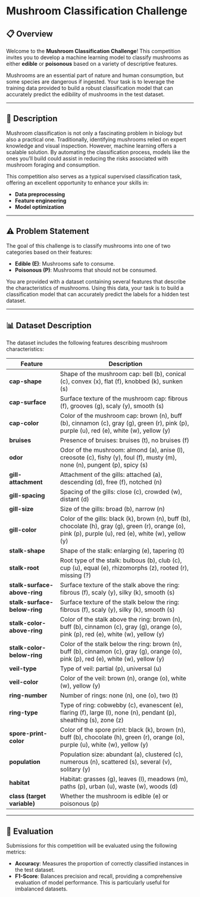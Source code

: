 # Mushroom Classification Challenge

## 📋 Overview
Welcome to the **Mushroom Classification Challenge**! This competition invites you to develop a machine learning model to classify mushrooms as either **edible** or **poisonous** based on a variety of descriptive features.

Mushrooms are an essential part of nature and human consumption, but some species are dangerous if ingested. Your task is to leverage the training data provided to build a robust classification model that can accurately predict the edibility of mushrooms in the test dataset.

---

## 📖 Description
Mushroom classification is not only a fascinating problem in biology but also a practical one. Traditionally, identifying mushrooms relied on expert knowledge and visual inspection. However, machine learning offers a scalable solution. By automating the classification process, models like the ones you’ll build could assist in reducing the risks associated with mushroom foraging and consumption.

This competition also serves as a typical supervised classification task, offering an excellent opportunity to enhance your skills in:
- **Data preprocessing**
- **Feature engineering**
- **Model optimization**

---

## ⚠️ Problem Statement
The goal of this challenge is to classify mushrooms into one of two categories based on their features:
- **Edible (E)**: Mushrooms safe to consume.
- **Poisonous (P)**: Mushrooms that should not be consumed.

You are provided with a dataset containing several features that describe the characteristics of mushrooms. Using this data, your task is to build a classification model that can accurately predict the labels for a hidden test dataset.

---

## 📊 Dataset Description
The dataset includes the following features describing mushroom characteristics:

| Feature                       | Description                                                                                                                                             |
|-------------------------------|---------------------------------------------------------------------------------------------------------------------------------------------------------|
| **cap-shape**                 | Shape of the mushroom cap: bell (b), conical (c), convex (x), flat (f), knobbed (k), sunken (s)                                                        |
| **cap-surface**               | Surface texture of the mushroom cap: fibrous (f), grooves (g), scaly (y), smooth (s)                                                                  |
| **cap-color**                 | Color of the mushroom cap: brown (n), buff (b), cinnamon (c), gray (g), green (r), pink (p), purple (u), red (e), white (w), yellow (y)               |
| **bruises**                   | Presence of bruises: bruises (t), no bruises (f)                                                                                                      |
| **odor**                      | Odor of the mushroom: almond (a), anise (l), creosote (c), fishy (y), foul (f), musty (m), none (n), pungent (p), spicy (s)                           |
| **gill-attachment**           | Attachment of the gills: attached (a), descending (d), free (f), notched (n)                                                                          |
| **gill-spacing**              | Spacing of the gills: close (c), crowded (w), distant (d)                                                                                             |
| **gill-size**                 | Size of the gills: broad (b), narrow (n)                                                                                                              |
| **gill-color**                | Color of the gills: black (k), brown (n), buff (b), chocolate (h), gray (g), green (r), orange (o), pink (p), purple (u), red (e), white (w), yellow (y) |
| **stalk-shape**               | Shape of the stalk: enlarging (e), tapering (t)                                                                                                       |
| **stalk-root**                | Root type of the stalk: bulbous (b), club (c), cup (u), equal (e), rhizomorphs (z), rooted (r), missing (?)                                           |
| **stalk-surface-above-ring**  | Surface texture of the stalk above the ring: fibrous (f), scaly (y), silky (k), smooth (s)                                                            |
| **stalk-surface-below-ring**  | Surface texture of the stalk below the ring: fibrous (f), scaly (y), silky (k), smooth (s)                                                            |
| **stalk-color-above-ring**    | Color of the stalk above the ring: brown (n), buff (b), cinnamon (c), gray (g), orange (o), pink (p), red (e), white (w), yellow (y)                  |
| **stalk-color-below-ring**    | Color of the stalk below the ring: brown (n), buff (b), cinnamon (c), gray (g), orange (o), pink (p), red (e), white (w), yellow (y)                  |
| **veil-type**                 | Type of veil: partial (p), universal (u)                                                                                                              |
| **veil-color**                | Color of the veil: brown (n), orange (o), white (w), yellow (y)                                                                                       |
| **ring-number**               | Number of rings: none (n), one (o), two (t)                                                                                                           |
| **ring-type**                 | Type of ring: cobwebby (c), evanescent (e), flaring (f), large (l), none (n), pendant (p), sheathing (s), zone (z)                                    |
| **spore-print-color**         | Color of the spore print: black (k), brown (n), buff (b), chocolate (h), green (r), orange (o), purple (u), white (w), yellow (y)                    |
| **population**                | Population size: abundant (a), clustered (c), numerous (n), scattered (s), several (v), solitary (y)                                                 |
| **habitat**                   | Habitat: grasses (g), leaves (l), meadows (m), paths (p), urban (u), waste (w), woods (d)                                                             |
| **class (target variable)**   | Whether the mushroom is edible (e) or poisonous (p)                                                                                                  |

---

## 🧮 Evaluation
Submissions for this competition will be evaluated using the following metrics:

- **Accuracy**: Measures the proportion of correctly classified instances in the test dataset.
- **F1-Score**: Balances precision and recall, providing a comprehensive evaluation of model performance. This is particularly useful for imbalanced datasets.
